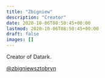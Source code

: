 ```yaml
---
title: "Zbigniew"
description: "Creator"
date: 2020-10-06T08:50:45+00:00
lastmod: 2020-10-06T08:50:45+00:00
draft: false
images: []
---
```


Creator of Datark.

[@zbigniewsztobryn](https://twitter.com/zsztobryn)
